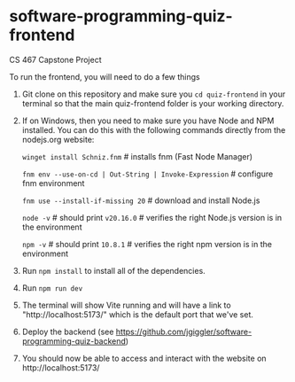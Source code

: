 # software-programming-quiz-frontend
CS 467 Capstone Project

To run the frontend, you will need to do a few things 

1. Git clone on this repository and make sure you `cd quiz-frontend` in your terminal so that the main quiz-frontend folder is your working directory.

2. If on Windows, then you need to make sure you have Node and NPM installed. You can do this with the following commands directly from the nodejs.org website: 

    `winget install Schniz.fnm` # installs fnm (Fast Node Manager)
   
    `fnm env --use-on-cd | Out-String | Invoke-Expression` # configure fnm environment
   
   `fnm use --install-if-missing 20` # download and install Node.js
   
   `node -v` # should print `v20.16.0` # verifies the right Node.js version is in the environment
   
    `npm -v` # should print `10.8.1` # verifies the right npm version is in the environment

2. Run `npm install` to install all of the dependencies. 

3. Run `npm run dev`

4. The terminal will show Vite running and will have a link to "http://localhost:5173/" which is the default port that we've set. 

5. Deploy the backend (see https://github.com/jgiggler/software-programming-quiz-backend)

6. You should now be able to access and interact with the website on http://localhost:5173/